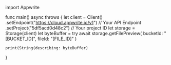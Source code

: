 import Appwrite

func main() async throws {
    let client = Client()
      .setEndpoint("https://cloud.appwrite.io/v1") // Your API Endpoint
      .setProject("5df5acd0d48c2") // Your project ID
    let storage = Storage(client)
    let byteBuffer = try await storage.getFilePreview(
        bucketId: "[BUCKET_ID]",
        fileId: "[FILE_ID]"
    )

    print(String(describing: byteBuffer)
}
